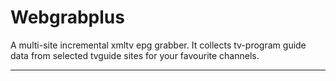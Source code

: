 # Webgrabplus

A multi-site incremental xmltv epg grabber. It collects tv-program guide data from selected tvguide sites for your favourite channels.

---